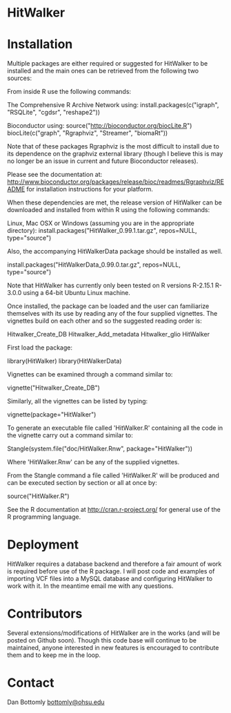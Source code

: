 HitWalker
=========

Installation
==========

Multiple packages are either required or suggested for HitWalker to be installed and the main ones can be retrieved from the following two sources:

From inside R use the following commands:

The Comprehensive R Archive Network  using:
install.packages(c("igraph", "RSQLite", "cgdsr", "reshape2"))

Bioconductor using:
source("http://bioconductor.org/biocLite.R")
biocLite(c("graph", "Rgraphviz", "Streamer", "biomaRt"))

Note that of these packages Rgraphviz is the most difficult to install due to its dependence on the graphviz external library (though I believe this is 
may no longer be an issue in current and future Bioconductor releases). 

Please see the documentation at: http://www.bioconductor.org/packages/release/bioc/readmes/Rgraphviz/README for installation instructions for your platform.

When these dependencies are met, the release version of HitWalker can be downloaded and installed from within R using the following commands:

Linux, Mac OSX or Windows (assuming you are in the appropriate directory):
install.packages("HitWalker_0.99.1.tar.gz", repos=NULL, type="source")

Also, the accompanying HitWalkerData package should be installed as well.

install.packages("HitWalkerData_0.99.0.tar.gz", repos=NULL, type="source")

Note that HitWalker has currently only been tested on R versions R-2.15.1 R-3.0.0 using a 64-bit Ubuntu Linux machine.

Once installed, the package can be loaded and the user can familiarize themselves with its use by reading any of the four supplied vignettes.  The vignettes build on
each other and so the suggested reading order is:

Hitwalker_Create_DB
Hitwalker_Add_metadata
Hitwalker_glio
HitWalker

First load the package:

library(HitWalker)
library(HitWalkerData)

Vignettes can be examined through a command similar to:

vignette("Hitwalker_Create_DB")

Similarly, all the vignettes can be listed by typing:

vignette(package="HitWalker")

To generate an executable file called 'HitWalker.R' containing all the code in the vignette carry out a command similar to:

Stangle(system.file("doc/HitWalker.Rnw", package="HitWalker"))

Where 'HitWalker.Rnw' can be any of the supplied vignettes. 

From the Stangle command a file called 'HitWalker.R' will be produced and can be executed section by section or all at once by:

source("HitWalker.R")

See the R documentation at http://cran.r-project.org/ for general use of the R programming language.

Deployment
===========

HitWalker requires a database backend and therefore a fair amount of work is required before use of the R package.  I will post
code and examples of importing VCF files into a MySQL database and configuring HitWalker to work with it.  In the meantime
email me with any questions.

Contributors
============

Several extensions/modifications of HitWalker are in the works (and will be posted on Github soon).  Though this code
base will continue to be maintained, anyone interested in new features is encouraged to contribute them and to keep me 
in the loop.

Contact
=============

Dan Bottomly
bottomly@ohsu.edu
